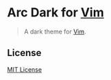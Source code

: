 # Arc Dark for [Vim](http://vim.org)

> A dark theme for [Vim](http://vim.org).

## License

[MIT License](./LICENSE)
